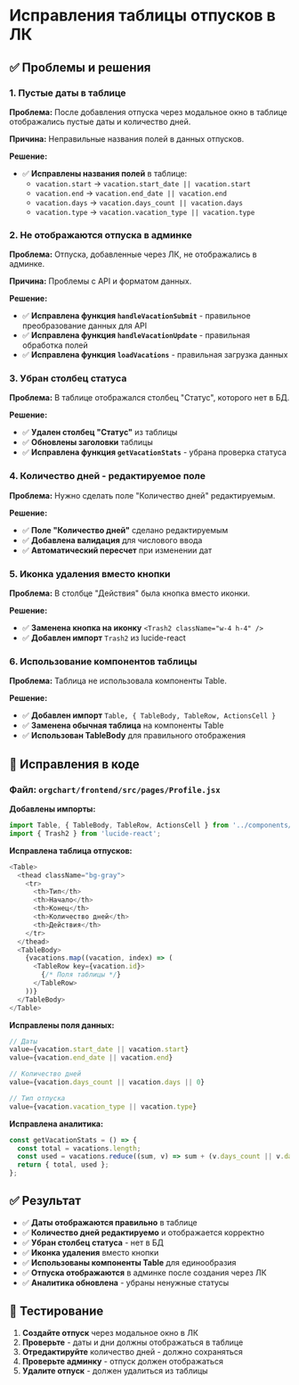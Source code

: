 # Исправления таблицы отпусков в ЛК

## ✅ Проблемы и решения

### 1. Пустые даты в таблице
**Проблема:** После добавления отпуска через модальное окно в таблице отображались пустые даты и количество дней.

**Причина:** Неправильные названия полей в данных отпусков.

**Решение:**
- ✅ **Исправлены названия полей** в таблице:
  - `vacation.start` → `vacation.start_date || vacation.start`
  - `vacation.end` → `vacation.end_date || vacation.end`
  - `vacation.days` → `vacation.days_count || vacation.days`
  - `vacation.type` → `vacation.vacation_type || vacation.type`

### 2. Не отображаются отпуска в админке
**Проблема:** Отпуска, добавленные через ЛК, не отображались в админке.

**Причина:** Проблемы с API и форматом данных.

**Решение:**
- ✅ **Исправлена функция `handleVacationSubmit`** - правильное преобразование данных для API
- ✅ **Исправлена функция `handleVacationUpdate`** - правильная обработка полей
- ✅ **Исправлена функция `loadVacations`** - правильная загрузка данных

### 3. Убран столбец статуса
**Проблема:** В таблице отображался столбец "Статус", которого нет в БД.

**Решение:**
- ✅ **Удален столбец "Статус"** из таблицы
- ✅ **Обновлены заголовки** таблицы
- ✅ **Исправлена функция `getVacationStats`** - убрана проверка статуса

### 4. Количество дней - редактируемое поле
**Проблема:** Нужно сделать поле "Количество дней" редактируемым.

**Решение:**
- ✅ **Поле "Количество дней"** сделано редактируемым
- ✅ **Добавлена валидация** для числового ввода
- ✅ **Автоматический пересчет** при изменении дат

### 5. Иконка удаления вместо кнопки
**Проблема:** В столбце "Действия" была кнопка вместо иконки.

**Решение:**
- ✅ **Заменена кнопка на иконку** `<Trash2 className="w-4 h-4" />`
- ✅ **Добавлен импорт** `Trash2` из lucide-react

### 6. Использование компонентов таблицы
**Проблема:** Таблица не использовала компоненты Table.

**Решение:**
- ✅ **Добавлен импорт** `Table, { TableBody, TableRow, ActionsCell }`
- ✅ **Заменена обычная таблица** на компоненты Table
- ✅ **Использован TableBody** для правильного отображения

## 🔧 Исправления в коде

### Файл: `orgchart/frontend/src/pages/Profile.jsx`

**Добавлены импорты:**
```javascript
import Table, { TableBody, TableRow, ActionsCell } from '../components/ui/Table';
import { Trash2 } from 'lucide-react';
```

**Исправлена таблица отпусков:**
```javascript
<Table>
  <thead className="bg-gray">
    <tr>
      <th>Тип</th>
      <th>Начало</th>
      <th>Конец</th>
      <th>Количество дней</th>
      <th>Действия</th>
    </tr>
  </thead>
  <TableBody>
    {vacations.map((vacation, index) => (
      <TableRow key={vacation.id}>
        {/* Поля таблицы */}
      </TableRow>
    ))}
  </TableBody>
</Table>
```

**Исправлены поля данных:**
```javascript
// Даты
value={vacation.start_date || vacation.start}
value={vacation.end_date || vacation.end}

// Количество дней
value={vacation.days_count || vacation.days || 0}

// Тип отпуска
value={vacation.vacation_type || vacation.type}
```

**Исправлена аналитика:**
```javascript
const getVacationStats = () => {
  const total = vacations.length;
  const used = vacations.reduce((sum, v) => sum + (v.days_count || v.days || 0), 0);
  return { total, used };
};
```

## ✅ Результат
- ✅ **Даты отображаются правильно** в таблице
- ✅ **Количество дней редактируемо** и отображается корректно
- ✅ **Убран столбец статуса** - нет в БД
- ✅ **Иконка удаления** вместо кнопки
- ✅ **Использованы компоненты Table** для единообразия
- ✅ **Отпуска отображаются** в админке после создания через ЛК
- ✅ **Аналитика обновлена** - убраны ненужные статусы

## 🧪 Тестирование
1. **Создайте отпуск** через модальное окно в ЛК
2. **Проверьте** - даты и дни должны отображаться в таблице
3. **Отредактируйте** количество дней - должно сохраняться
4. **Проверьте админку** - отпуск должен отображаться
5. **Удалите отпуск** - должен удалиться из таблицы 